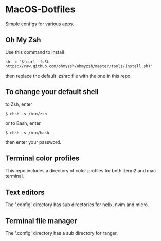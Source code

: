 # MacOS-Dotfiles

Simple configs for various apps.

## Oh My Zsh

Use this command to install

```
sh -c "$(curl -fsSL https://raw.github.com/ohmyzsh/ohmyzsh/master/tools/install.sh)"
```

then replace the default .zshrc file with the one in this repo.

## To change your default shell

to Zsh, enter

```
$ chsh -s /bin/zsh
```

or to Bash, enter

```
$ chsh -s /bin/bash
```

then enter your password.

## Terminal color profiles

This repo includes a directory of color profiles for both iterm2 and mac terminal.

## Text editors

The '.config' directory has sub directories for helix, nvim and micro.

## Terminal file manager

The '.config' directory has a sub directory for ranger.
